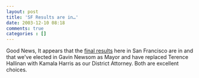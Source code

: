 ```yaml
---
layout: post
title: 'SF Results are in…'
date: 2003-12-10 08:18
comments: true
categories : []
---  
```


Good News, It appears that the <a href="http://www.sfgov.org/wcm_election/results.htm">final results</a> here in San Francisco are in and that we've elected in Gavin Newsom as Mayor and have replaced Terence Hallinan with Kamala Harris as our District Attorney. Both are excellent choices.

